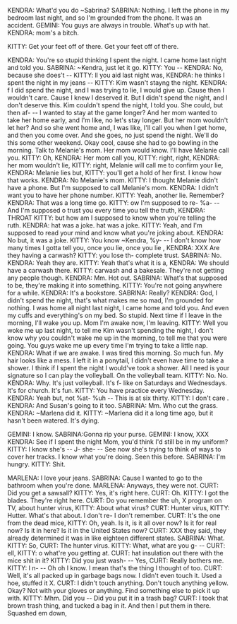 KENDRA:	What'd you do ~Sabrina?
SABRINA:	Nothing.
	I left the phone in my bedroom last night,
	and so I'm grounded from the phone. It was an accident.
GEMINI:	You guys are always in trouble.
	What's up with hat.
KENDRA:	mom's a bitch.

KITTY:	Get your feet off of there.
	Get your feet  off of there.

KENDRA:	You're so stupid thinking I spent the night.
	I came home last night and told you.
SABRINA:	~Kendra,
	 just let it go.
KITTY:	You --
KENDRA:	No,
	because she does't --
KITTY:	ll you aid last night was,
KENDRA:	he thinks  I spent the night in my jeans --
KITTY:	Kim wasn't stayng the night.
KENDRA:	f I did spend the night,
	and I was trying to lie,
	I would give up.
	 Cause then I wouldn't care.
	Cause I knew I deserved it.
	But I didn't spend the night,
	and I don't deserve this.
	Kim couldn't spend the night,
	I told you.
	  She could,
	but then af- --
	I wanted to stay at the game longer?
	 And her mom wanted to take her home early,
	and I'm like,
	no let's stay longer.
	But her mom wouldn't let her?
	  And so she went home and,
	I was like,
	I'll call you when I get home,
	and then you come over.
	And she goes,
	  no just  spend the night.
	We'll  do this some other weekend.
	Okay cool,
	cause she had to go bowling in the morning.
	Talk to Melanie's mom.
	Her mom would know.
	I'll have Melanie call you.
KITTY:	Oh,
KENDRA:	Her mom call you,
KITTY:	right,
	right,
KENDRA:	her mom wouldn't lie,
KITTY:	right,
	Melanie will call me to confirm your lie,
KENDRA:	 Melanie lies but,
KITTY:	you'll get a hold of her first.
	I know how that works.
KENDRA:	No Melanie's mom.
KITTY:	I thought Melanie didn't have a phone.
	But I'm supposed to call Melanie's mom.
KENDRA:	
	I didn't want you to have her phone number.
KITTY:	Yeah,
	another lie.
	Remember?
KENDRA:	 That was a long time go.
KITTY:	ow I'm supposed to re- %a- --
	 And I'm supposed o trust  you every time you tell the truth,
KENDRA:	THROAT
KITTY:	but how am I supposed to know when you're telling the ruth.
KENDRA:	hat was a joke.
	hat was a joke.
KITTY:	Yeah,
	and I'm supposed to read your mind and know what you're joking about.
KENDRA:	 No but,
	it was a joke.
KITTY:	You know ~Kendra,
	%y- --
	I don't know how many times I gotta tell you,
	once you lie,
	once you lie ,
KENDRA:	XXX
	  Are they having a carwash?
KITTY:	you lose th-  complete trust.
SABRINA:	No.
KENDRA:	Yeah they are.
KITTY:	 Yeah that's what it is a,
KENDRA:	We should have a carwash there.
KITTY:	 carwash and a bakesale.
	They're not getting any people though.
KENDRA:	Mm.
	Hot out.
SABRINA:	What's that supposed to be,
	they're making it into something.
KITTY:	 You're not going anywhere for a while.
KENDRA:	It's a bookstore.
SABRINA:	Really?
KENDRA:	God,
	I didn't spend the night,
	that's what makes me so mad,
	I'm grounded for nothing.
	I was home all night last night,
	I came home and told you.
	 And even my cuffs and everything's on my bed.
	So stupid.
	Next time if I leave in the morning,
	I'll wake you up.
	 Mom I'm  awake now,
	I'm leaving.
KITTY:	Well you woke me up last night,
	to tell me Kim wasn't spending the night,
	I don't know why you couldn't wake me up in the morning,
	to tell me that you were going.
	You guys wake me up every time I'm trying to take a little nap.
KENDRA:	What if we are awake.
	 I was tired this morning.
	So much fun.
	 My hair looks like a mess.
	I left it in a ponytail,
	I didn't even have time to take a shower.
	I think if I spent the night I would've took a shower.
	All I need is your signature so I can  play the volleyball.
	On the volleyball team.
KITTY:	No.
	 No.
KENDRA:	 Why.
    It's just volleyball.
	It's f- like  on Saturdays and Wednesdays.
	It's for church.
	It's fun.
KITTY:	You have practice every Wednesday.
KENDRA:	Yeah but,
	 not %at- %uh --
	This is at six thirty.
KITTY:	I don't care .
KENDRA:	And Susan's going to it too.
SABRINA:	Mm.
	Who cut the grass.
KENDRA:	~Marlena did it.
KITTY:	~Marlena did it a long time ago,
	but it hasn't been watered.
	It's  dying.

GEMINI:	I know.
SABRINA:Gonna rip your purse.
GEMINI:	I know,
	XXX
KENDRA:	See if I spent the night Mom,
	you'd think I'd still be in my uniform?
KITTY:	I know she's --
	J- she- --
	See now she's trying to think of ways to cover her tracks.
	I know what you're doing.
	Seen this before.
SABRINA:	 I'm hungry.
KITTY:	Shit.

MARLENA: I  love your jeans.
SABRINA: Cause I wanted to go to the bathroom when you're done.
MARLENA:	Anyways,
	they were not.
CURT:	 Did you get a sawsall?
KITTY:	 Yes,
	it's right here.
CURT:	 Oh.
KITTY:	I got the blades.
	They're right here.
CURT:	Do you remember the uh,
	X program on TV,
	 about hunter virus,
KITTY:	About what virus?
CURT:	 Hunter virus,
KITTY:	Hutter.
	What's that about.
	I don't re- I don't remember.
CURT:	It's the one from the dead mice,
KITTY:	Oh,
	yeah.
	Is it,
	is it all over now?
	Is it for real now?
	Is it in here?
	Is it in the United States now?
CURT:	XXX they said,
	 they already determined it was in like eighteen different states.
SABRINA:	 What.
KITTY:	 So,
CURT:	The hunter virus.
KITTY:	What,
	what are you g- --
CURT:	ell,
KITTY:	o what're you getting at.
CURT:	hat insulation out there with the mice shit in it?
KITTY:	Did you just wash- --
	Yes,
CURT:	Really bothers me.
KITTY:	 I n- --
	Oh oh I know.
	I mean that's the thing I thought of too.
CURT:	Well,
	it's all packed up in garbage bags now.
	I didn't even touch it.
	Used a hoe,
	stuffed it X.
CURT:	I didn't touch anything.
	 Don't touch anything yellow.
	 Okay?
	 Not with your gloves or anything.
	Find something else to pick it up with.
KITTY:	Mhm.
	 Did you --
	Did you  put it in a trash bag?
CURT:	 I took that brown trash thing,
	and tucked a bag in it.
	 And then I put them in there.
	 Squashed em down,

